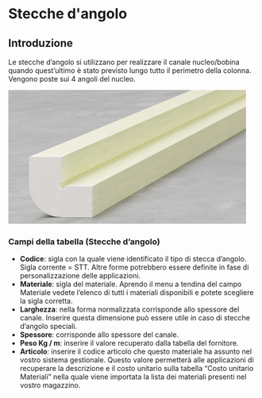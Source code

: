 # Stecche d'angolo

## Introduzione
Le stecche d’angolo si utilizzano per realizzare il canale nucleo/bobina quando quest’ultimo è stato previsto lungo tutto il perimetro della colonna. Vengono poste sui 4 angoli del nucleo.

<img src="img/Stecche angolo.png" height="270px">


### Campi della tabella (Stecche d’angolo)

- **Codice**: sigla con la quale viene identificato il tipo di stecca d’angolo. Sigla corrente = STT.
Altre forme potrebbero essere definite in fase di personalizzazione delle applicazioni.
- **Materiale**: sigla del materiale. Aprendo il menu a tendina del campo Materiale vedete l’elenco di tutti i materiali disponibili e potete scegliere la sigla corretta.
- **Larghezza**: nella forma normalizzata corrisponde allo spessore del canale. Inserire questa dimensione può essere utile in caso di stecche d’angolo speciali.
- **Spessore**: corrisponde allo spessore del canale.
- **Peso Kg / m**: inserire il valore recuperato dalla tabella del fornitore.
- **Articolo**: inserire il codice articolo che questo materiale ha assunto nel vostro sistema gestionale. Questo valore permetterà alle applicazioni di recuperare la descrizione e il costo unitario sulla tabella “Costo unitario Materiali” nella quale viene importata la lista dei materiali presenti nel vostro magazzino.
